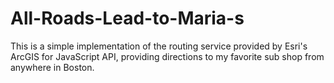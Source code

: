 # All-Roads-Lead-to-Maria-s
This is a simple implementation of the routing service provided by Esri's ArcGIS for JavaScript API, providing directions to my favorite sub shop from anywhere in Boston.
